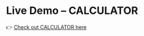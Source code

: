 #  Live Demo – CALCULATOR

👉 [Check out CALCULATOR here](https://mamdipatlagowtham.github.io/CODSOFT-CALCULATOR/)
